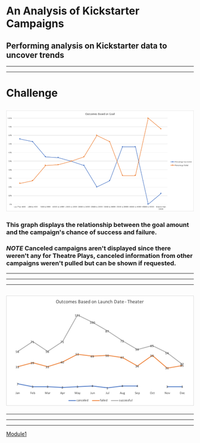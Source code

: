 # An Analysis of Kickstarter Campaigns 
## Performing analysis on Kickstarter data to uncover trends
---
---
# Challenge
## 
![Line_Chart_1](https://github.com/vrod237/Kickstarter-Analysis/blob/master/OutcomesBasedOnGoal.png)
### This graph displays the relationship between the goal amount and the campaign's chance of success and failure. 
### ***NOTE*** Canceled campaigns aren't displayed since there weren't any for Theatre Plays, canceled information from other campaigns weren't pulled but can be shown if requested.
---
---
---
![Pivot_Table_and_Line_Chart_2](https://raw.githubusercontent.com/vrod237/Kickstarter-Analysis/master/Outcomes_BO_LaunchDate.png)
---
---
---
---
[Module1](https://github.com/vrod237/Kickstarter-Analysis/blob/master/Module_1_Victor.xlsx.zip?raw=true)

